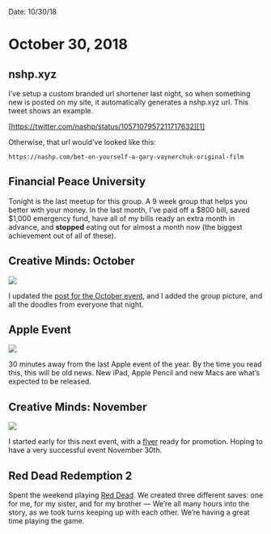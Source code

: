 
Date: 10/30/18

# October 30, 2018

## nshp.xyz

I’ve setup a custom branded url shortener last night, so when something new is posted on my site, it automatically generates a nshp.xyz url. This tweet shows an example.

[https://twitter.com/nashp/status/1057107957211717632][1]

Otherwise, that url would’ve looked like this:

	https://nashp.com/bet-on-yourself-a-gary-vaynerchuk-original-film

## Financial Peace University

Tonight is the last meetup for this group. A 9 week group that helps you better with your money. In the last month, I’ve paid off a $800 bill, saved $1,000 emergency fund, have all of my bills ready an extra month in advance, and **stopped** eating out for almost a month now (the biggest achievement out of all of these).

## Creative Minds: October

![][image-1]

I updated the [post for the October event][2], and I added the group picture, and all the doodles from everyone that night.

## Apple Event

![][image-2]

30 minutes away from the last Apple event of the year. By the time you read this, this will be old news. New iPad, Apple Pencil and new Macs are what’s expected to be released.

## Creative Minds: November

![][image-3]

I started early for this next event, with a [flyer][3] ready for promotion. Hoping to have a very successful event November 30th.

## Red Dead Redemption 2

Spent the weekend playing [Red Dead][4]. We created three different saves: one for me, for my sister, and for my brother — We’re all many hours into the story, as we took turns keeping up with each other. We’re having a great time playing the game.


[1]:	https://twitter.com/nashp/status/1057107957211717632
[2]:	https://nashp.com/creative-minds-october
[3]:	https://nashp.com/creative-minds-november-flyer-for-nov-30th
[4]:	https://nashp.com/red-dead-redemption-2-review-roundup

[image-1]:	https://nashp.com/_image_cache/b0fff2ac-0d16-499c-9ab3-47ce7334cf41.jpg
[image-2]:	https://i.imgur.com/0P1TlMl.jpg
[image-3]:	https://i.imgur.com/vcQPcZg.jpg